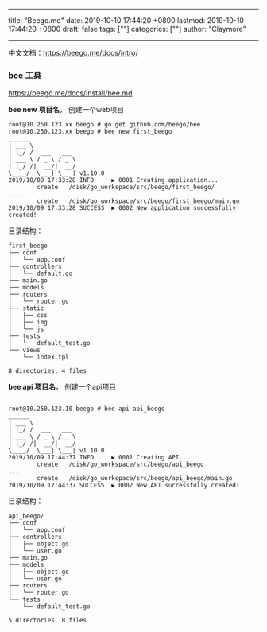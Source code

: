 
---
title: "Beego.md"
date: 2019-10-10 17:44:20 +0800
lastmod: 2019-10-10 17:44:20 +0800
draft: false
tags: [""]
categories: [""]
author: "Claymore"

---


中文文档：https://beego.me/docs/intro/







### bee 工具

https://beego.me/docs/install/bee.md

**bee new 项目名**， 创建一个web项目

```
root@10.250.123.xx beego # go get github.com/beego/bee
root@10.250.123.xx beego # bee new first_beego
______
| ___ \
| |_/ /  ___   ___
| ___ \ / _ \ / _ \
| |_/ /|  __/|  __/
\____/  \___| \___| v1.10.0
2019/10/09 17:33:28 INFO     ▶ 0001 Creating application...
        create   /disk/go_workspace/src/beego/first_beego/
....
        create   /disk/go_workspace/src/beego/first_beego/main.go
2019/10/09 17:33:28 SUCCESS  ▶ 0002 New application successfully created!
```

目录结构：

```
first_beego
├── conf
│   └── app.conf
├── controllers
│   └── default.go
├── main.go
├── models
├── routers
│   └── router.go
├── static
│   ├── css
│   ├── img
│   └── js
├── tests
│   └── default_test.go
└── views
    └── index.tpl

8 directories, 4 files

```



**bee api 项目名**， 创建一个api项目

```

root@10.250.123.10 beego # bee api api_beego
______
| ___ \
| |_/ /  ___   ___
| ___ \ / _ \ / _ \
| |_/ /|  __/|  __/
\____/  \___| \___| v1.10.0
2019/10/09 17:44:37 INFO     ▶ 0001 Creating API...
        create   /disk/go_workspace/src/beego/api_beego
...
        create   /disk/go_workspace/src/beego/api_beego/main.go
2019/10/09 17:44:37 SUCCESS  ▶ 0002 New API successfully created!
```

目录结构：

```
api_beego/
├── conf
│   └── app.conf
├── controllers
│   ├── object.go
│   └── user.go
├── main.go
├── models
│   ├── object.go
│   └── user.go
├── routers
│   └── router.go
└── tests
    └── default_test.go

5 directories, 8 files
```

